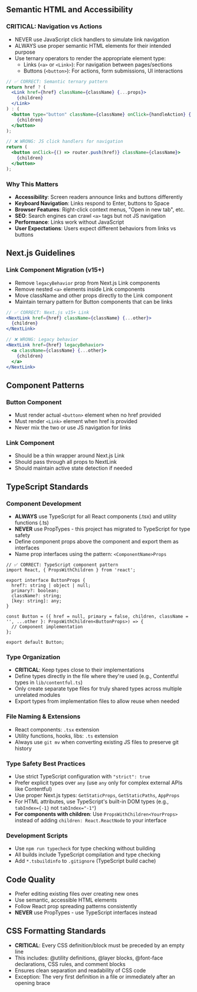 ## Semantic HTML and Accessibility

### CRITICAL: Navigation vs Actions
- NEVER use JavaScript click handlers to simulate link navigation
- ALWAYS use proper semantic HTML elements for their intended purpose
- Use ternary operators to render the appropriate element type:
  - Links (`<a>` or `<Link>`): For navigation between pages/sections
  - Buttons (`<button>`): For actions, form submissions, UI interactions

```jsx
// ✅ CORRECT: Semantic ternary pattern
return href ? (
  <Link href={href} className={className} {...props}>
    {children}
  </Link>
) : (
  <button type="button" className={className} onClick={handleAction} {...props}>
    {children}
  </button>
);

// ❌ WRONG: JS click handlers for navigation
return (
  <button onClick={() => router.push(href)} className={className}>
    {children}
  </button>
);
```

### Why This Matters
- **Accessibility**: Screen readers announce links and buttons differently
- **Keyboard Navigation**: Links respond to Enter, buttons to Space
- **Browser Features**: Right-click context menus, "Open in new tab", etc.
- **SEO**: Search engines can crawl `<a>` tags but not JS navigation
- **Performance**: Links work without JavaScript
- **User Expectations**: Users expect different behaviors from links vs buttons

## Next.js Guidelines

### Link Component Migration (v15+)
- Remove `legacyBehavior` prop from Next.js Link components
- Remove nested `<a>` elements inside Link components
- Move className and other props directly to the Link component
- Maintain ternary pattern for Button components that can be links

```jsx
// ✅ CORRECT: Next.js v15+ Link
<NextLink href={href} className={className} {...other}>
  {children}
</NextLink>

// ❌ WRONG: Legacy behavior
<NextLink href={href} legacyBehavior>
  <a className={className} {...other}>
    {children}
  </a>
</NextLink>
```

## Component Patterns

### Button Component
- Must render actual `<button>` element when no href provided
- Must render `<Link>` element when href is provided
- Never mix the two or use JS navigation for links

### Link Component
- Should be a thin wrapper around Next.js Link
- Should pass through all props to NextLink
- Should maintain active state detection if needed

## TypeScript Standards

### Component Development
- **ALWAYS** use TypeScript for all React components (.tsx) and utility functions (.ts)
- **NEVER** use PropTypes - this project has migrated to TypeScript for type safety
- Define component props above the component and export them as interfaces
- Name prop interfaces using the pattern: `<ComponentName>Props`

```tsx
// ✅ CORRECT: TypeScript component pattern
import React, { PropsWithChildren } from 'react';

export interface ButtonProps {
  href?: string | object | null;
  primary?: boolean;
  className?: string;
  [key: string]: any;
}

const Button = ({ href = null, primary = false, children, className = '', ...other }: PropsWithChildren<ButtonProps>) => {
  // Component implementation
};

export default Button;
```

### Type Organization
- **CRITICAL**: Keep types close to their implementations
- Define types directly in the file where they're used (e.g., Contentful types in `lib/contentful.ts`)
- Only create separate type files for truly shared types across multiple unrelated modules
- Export types from implementation files to allow reuse when needed

### File Naming & Extensions
- React components: `.tsx` extension
- Utility functions, hooks, libs: `.ts` extension
- Always use `git mv` when converting existing JS files to preserve git history

### Type Safety Best Practices
- Use strict TypeScript configuration with `"strict": true`
- Prefer explicit types over `any` (use `any` only for complex external APIs like Contentful)
- Use proper Next.js types: `GetStaticProps`, `GetStaticPaths`, `AppProps`
- For HTML attributes, use TypeScript's built-in DOM types (e.g., `tabIndex={-1}` not `tabIndex="-1"`)
- **For components with children**: Use `PropsWithChildren<YourProps>` instead of adding `children: React.ReactNode` to your interface

### Development Scripts
- Use `npm run typecheck` for type checking without building
- All builds include TypeScript compilation and type checking
- Add `*.tsbuildinfo` to `.gitignore` (TypeScript build cache)

## Code Quality
- Prefer editing existing files over creating new ones
- Use semantic, accessible HTML elements
- Follow React prop spreading patterns consistently
- **NEVER** use PropTypes - use TypeScript interfaces instead

## CSS Formatting Standards
- **CRITICAL**: Every CSS definition/block must be preceded by an empty line
- This includes: @utility definitions, @layer blocks, @font-face declarations, CSS rules, and comment blocks
- Ensures clean separation and readability of CSS code
- Exception: The very first definition in a file or immediately after an opening brace
